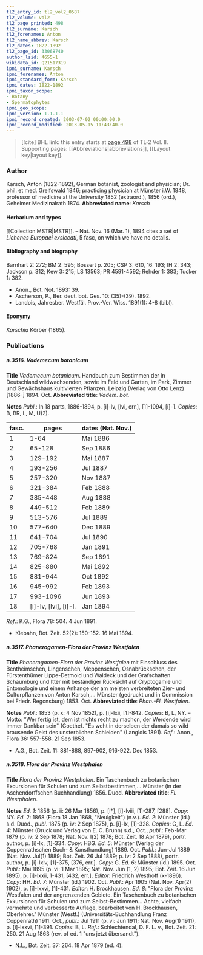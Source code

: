 ```yaml
---
tl2_entry_id: tl2_vol2_0587
tl2_volume: vol2
tl2_page_printed: 498
tl2_surname: Karsch
tl2_forenames: Anton
tl2_name_abbrev: Karsch
tl2_dates: 1822-1892
tl2_page_id: 33068740
author_lsid: 4655-1
wikidata_id: Q21517319
ipni_surname: Karsch
ipni_forenames: Anton
ipni_standard_form: Karsch
ipni_dates: 1822-1892
ipni_taxon_scope: 
- Botany
- Spermatophytes
ipni_geo_scope: 
ipni_version: 1.1.1.1
ipni_record_created: 2003-07-02 00:00:00.0
ipni_record_modified: 2013-05-15 11:43:40.0
---
```



> [!cite] BHL link: this entry starts at [page 498](https://www.biodiversitylibrary.org/page/33068740) of TL-2 Vol. II.
> Supporting pages: [[Abbreviations|abbreviations]], [[Layout key|layout key]].

### Author

Karsch, Anton (1822-1892), German botanist, zoologist and physician; Dr. phil. et med. Greifswald 1846; practicing physician at Münster i.W. 1848, professor of medicine at the University 1852 (extraord.), 1856 (ord.), Geheimer Medizinalrath 1874. 
**Abbreviated name**: *Karsch*

#### Herbarium and types

[[Collection MSTR|MSTR]]. – Nat. Nov. 16 (Mar. 1), 1894 cites a set of *Lichenes Europaei exsiccati*, 5 fasc, on which we have no details.

#### Bibliography and biography

Barnhart 2: 272; BM 2: 595; Bossert p. 205; CSP 3: 610, 16: 193; IH 2: 343; Jackson p. 312; Kew 3: 215; LS 13563; PR 4591-4592; Rehder 1: 383; Tucker 1: 382.
- Anon., Bot. Not. 1893: 39.
- Ascherson, P., Ber. deut. bot. Ges. 10: (35)-(39). 1892.
- Landois, Jahresber. Westfäl. Prov.-Ver. Wiss. 1891(1): 4-8 (bibl).

#### Eponymy

*Karschia* Körber (1865).

### Publications

##### n.3516. Vademecum botanicum

**Title**
*Vademecum botanicum*. Handbuch zum Bestimmen der in Deutschland wildwachsenden, sowie im Feld und Garten, im Park, Zimmer und Gewächshaus kultivierten Pflanzen. Leipzig (Verlag von Otto Lenz) \[1886-\] 1894. Oct.
**Abbreviated title**: *Vadem. bot.*

**Notes**
*Publ*.: In 18 parts, 1886-1894, p. \[i\]-lv, \[lvi, err.\], \[1\]-1094, \[i\]-1. *Copies*: B, BR, L, M, U(2).

|fasc.	|pages	|dates (Nat. Nov.)	|
|---	|---	|---	|
|1	|1-64	|Mai 1886	
|2	|65-128	|Sep 1886	
|3	|129-192	|Mai 1887	
|4	|193-256	|Jul 1887	
|5	|257-320	|Nov 1887	
|6	|321-384	|Feb 1888	
|7	|385-448	|Aug 1888	
|8	|449-512	|Feb 1889	
|9	|513-576	|Jul 1889	
|10	|577-640	|Dec 1889|
|11	|641-704	|Jul 1890|
|12	|705-768	|Jan 1891|
|13	|769-824	|Sep 1891|
|14	|825-880	|Mai 1892|
|15	|881-944	|Oct 1892|
|16	|945-992	|Feb 1893|
|17	|993-1096	|Jun 1893|
|18	|\[i\]-lv, \[lvi\], \[i\]-l.	|Jan 1894|

*Ref*.: K.G., Flora 78: 504. 4 Jun 1891.
- Klebahn, Bot. Zeit. 52(2): 150-152. 16 Mai 1894.

##### n.3517. Phanerogamen-Flora der Provinz Westfalen

**Title**
*Phanerogamen-Flora der Provinz Westfalen* mit Einschluss des Bentheimschen, Lingenschen, Meppenschen, Osnabrückschen, der Fürstenthümer Lippe-Detmold und Waldeck und der Grafschaften Schaumburg und Itter mit beständiger Rücksicht auf Cryptogamie und Entomologie und einem Anhange der am meisten verbreiteten Zier- und Culturpflanzen von Anton Karsch,... Münster (gedruckt und in Commission bei Friedr. Regcnsburg) 1853. Oct.
**Abbreviated title**: *Phan.-Fl. Westfalen*.

**Notes**
*Publ*.: 1853 (p. x: 4 Nov 1852), p. \[i\]-lxii, \[1\]-842. *Copies*: B, L, NY. – Motto: "Wer fertig ist, dem ist nichts recht zu machcn, der Werdende wird immer Dankbar sein" (Goethe). "Es weht in derselben der damais so wild brausende Geist des unsterblichen Schleiden" (Langlois 1891).
*Ref*.: Anon., Flora 36: 557-558. 21 Sep 1853.
- A.G., Bot. Zeit. 11: 881-888, 897-902, 916-922. Dec 1853.

##### n.3518. Flora der Provinz Westphalen

**Title**
*Flora der Provinz Westphalen*. Ein Taschenbuch zu botanischen Excursionen für Schulen und zum Selbstbestimmen,... Münster (in der Aschendorffschen Buchhandlung) 1856. Duod.
**Abbreviated title**: *Fl. Westphalen*.

**Notes**
*Ed. 1*: 1856 (p. ii: 26 Mar 1856), p. \[i\*\], \[i\]-lviii, \[1\]-287, \[288\]. *Copy*: NY.
*Ed. 2*: 1868 (Flora 18 Jan 1868, "Neuigkeit") (n.v.).
*Ed. 2*: Münster (id.) s.d. Duod., *publ*. 1875 (p. iv: 2 Sep 1875), p. \[i\]-lx, \[1\]-328. *Copies*: G, L.
*Ed. 4*: Münster (Druck und Verlag von E. C. Brunn) s.d., Oct., *publ*.: Feb-Mar 1879 (p. iv: 2 Sep 1878; Nat. Nov. l(2) 1878; Bot. Zeit. 18 Apr 1879), portr. author, p. \[i\]-lx, \[1\]-334. *Copy*: HBG.
*Ed. 5*: Münster (Verlag der Coppenrathschen Buch- & Kunsthandlung) 1889. Oct. *Publ*.: Jun-Jul 1889 (Nat. Nov. Jul(1) 1889; Bot. Zeit. 26 Jul 1889; p. iv: 2 Sep 1888), portr. author, p. \[i\]-lxiv, \[1\]-375, \[376, err.\]. *Copy*: G.
*Ed. 6*: Münster (id.) 1895. Oct. *Publ*.: Mai 1895 (p. vi: 1 Mar 1895; Nat. Nov. Jun (1, 2) 1895; Bot. Zeit. 16 Jun 1895), p. \[i\]-lxxii, 1-431, \[432, err.\]. *Editor*: Friedrich Westhoff (x-1896). *Copy*: HH.
*Ed. 7*: Münster (id.) 1902. Oct. *Publ*.: Apr 1905 (Nat. Nov. Apr(2) 1902), p. \[i\]-lxxvi, \[1\]-431. *Editor*: H. Brockhausen.
*Ed. 8*: "Flora der Provinz Westfalen und der angrenzenden Gebiete. Ein Taschenbuch zu botanischen Exkursionen für Schulen und zum Selbst-Bestimmen... Achte, vielfach vermehrte und verbesserte Auflage, bearbeitet von H. Brockhausen, Oberlehrer." Münster (Westf.) (Universitäts-Buchhandlung Franz Coppenrath) 1911. Oct., *publ*.: Jul 1911 (p. vi: Jun 1911; Nat. Nov. Aug(1) 1911), p. \[i\]-lxxvi, \[1\]-391. *Copies*: B, L.
*Ref*.: Schlechtendal, D. F. L. v., Bot. Zeit. 21: 250. 21 Aug 1863 (rev. of ed. 1 "uns jetzt übersandt").
- N.L., Bot. Zeit. 37: 264. 18 Apr 1879 (ed. 4).

